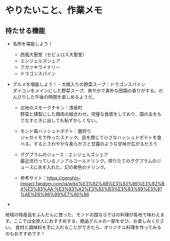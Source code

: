# やりたいこと、作業メモ


## 持たせる機能
- 名所を堪能しよう！<br>
    - 西風大聖堂（セピュロス大聖堂）<br>
    - エンジェルズシェア<br>
    - アカツキワイナリー<br>
    - ドラゴンスパイン

- グルメを堪能しよう！
        - 大根入りの野菜スープ：ドラゴンスパイン<br>
    ダイコンをメインにした野菜スープ、爽やかで素朴な田園の香りがする。のんびりした午後の時間を楽しめるようだ。

    - 北地のスモークチキン：清泉町<br>
    野菜と燻製にした鶏肉の組合わせ。完璧な食感をしており、国の主をもてなすときに出しても恥ずかしくない。


    - モンド風ハッシュドポテト：鹿狩り<br>
    ジャガイモで作ったスナック。目を閉じて小さなハッシュドポテトを食べる。するとさわやかな柔らかさと甘露のような甘味が広がるだろう
    
    - ググプラムのジュース：エンジェルズシェア<br>
    最近流行っているノンアルコールドリンク。搾りたてのググプラムのジュースに氷を入れた、幻の紫色のドリンク。
    - 参考サイト：https://genshin-impact.fandom.com/ja/wiki/%E3%82%AB%E3%83%86%E3%82%B4%E3%83%AA:%E3%83%A2%E3%83%B3%E3%83%89%E3%81%AE%E6%96%99%E7%90%86
-   
地域の特産品をふんだんに使った、モンドの国ならではの料理が各地で味わえます。ここでは全旅人におすすめする、絶品グルメの一部をぜひ、お楽しみください。
食材と調味料を手に入れることができたら、オリジナル料理を作ってみるのもおすすめです！
